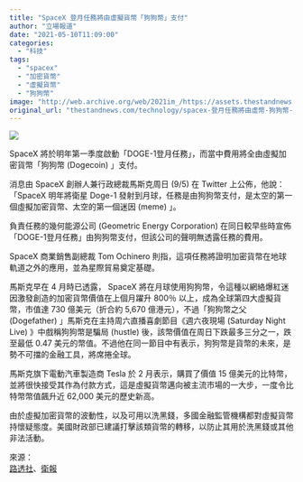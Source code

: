 ```yaml
---
title: "SpaceX 登月任務將由虛擬貨幣「狗狗幣」支付"
author: "立場報道"
date: "2021-05-10T11:09:00"
categories:
  - "科技"
tags:
  - "spacex"
  - "加密貨幣"
  - "虛擬貨幣"
  - "狗狗幣"
image: "http://web.archive.org/web/2021im_/https://assets.thestandnews.com/media/photos/20210510-01_Px5or.png"
original_url: "thestandnews.com/technology/spacex-登月任務將由虛幣-狗狗幣-支付"
---
```

![](http://web.archive.org/web/2021im_/https://assets.thestandnews.com/media/photos/20210510-01_Px5or.png)

SpaceX 將於明年第一季度啟動「DOGE-1登月任務」，而當中費用將全由虛擬加密貨幣「狗狗幣 (Dogecoin) 」支付。

消息由 SpaceX 創辦人兼行政總裁馬斯克周日 (9/5) 在 Twitter 上公佈，他說：「SpaceX 明年將衛星 Doge-1 發射到月球，任務是由狗狗幣支付，是太空的第一個虛擬加密貨幣、太空的第一個迷因 (meme) 」。

負責任務的幾何能源公司 (Geometric Energy Corporation) 在同日較早些時宣佈「DOGE-1登月任務」由狗狗幣支付，但該公司的聲明無透露任務的費用。

SpaceX 商業銷售​​副總裁 Tom Ochinero 則指，這項任務將證明加密貨幣在地球軌道之外的應用，並為星際貿易奠定基礎。

馬斯克早在 4 月時已透露， SpaceX 將在月球使用狗狗幣，令這種以網絡爆紅迷因激發創造的加密貨幣價值在上個月躍升 800％ 以上，成為全球第四大虛擬貨幣，市值達 730 億美元（折合約 5,670 億港元），不過「狗狗幣之父 (Dogefather) 」馬斯克在主持周六直播喜劇節目《週六夜現場 (Saturday Night Live) 》中戲稱狗狗幣是騙局 (hustle) 後，該幣價值在周日下跌最多三分之一，跌至最低 0.47 美元的幣值。不過他在同一節目中有表示，狗狗幣是貨幣的未來，是勢不可擋的金融工具，將席捲全球。

馬斯克旗下電動汽車製造商 Tesla 於 2 月表示，購買了價值 15 億美元的比特幣，並將很快接受其作為付款方式，這是虛擬貨幣邁向被主流市場的一大步，一度令比特幣幣值飆升近 62,000 美元的歷史新高。

由於虛擬加密貨幣的波動性，以及可用以洗黑錢，多國金融監管機構都對虛擬貨幣持懷疑態度。美國財政部已建議打擊該類貨幣的轉移，以防止其用於洗黑錢或其他非法活動。

來源：  
[路透社](http://web.archive.org/web/20211229132542/https://www.reuters.com/business/finance/spacex-accepts-dogecoin-payment-launch-lunar-mission-next-year-2021-05-09/)、[衛報](http://web.archive.org/web/20211229132542/https://www.theguardian.com/technology/2021/may/09/dogecoins-value-tumbles-after-elon-musk-calls-the-virtual-currency-a-hustle)